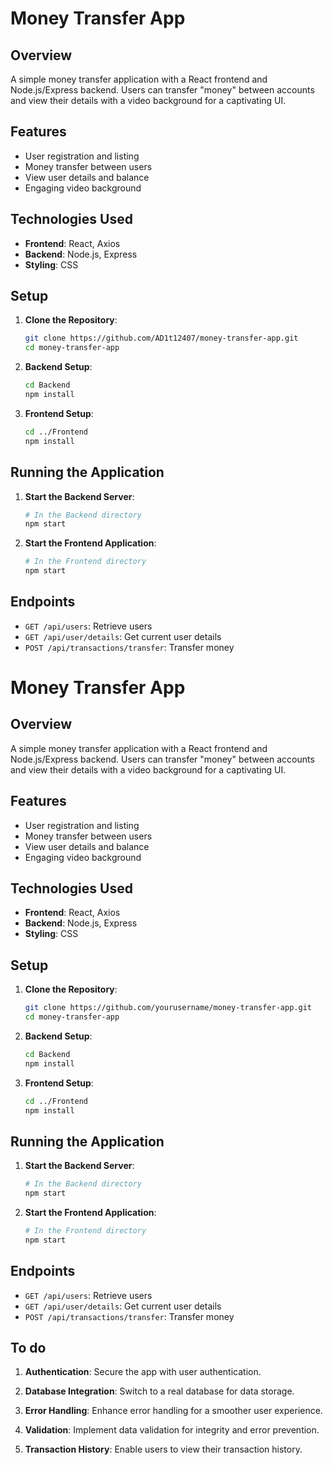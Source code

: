 # Money Transfer App

## Overview

A simple money transfer application with a React frontend and Node.js/Express backend. Users can transfer "money" between accounts and view their details with a video background for a captivating UI.

## Features

- User registration and listing
- Money transfer between users
- View user details and balance
- Engaging video background

## Technologies Used

- **Frontend**: React, Axios
- **Backend**: Node.js, Express
- **Styling**: CSS

## Setup

1. **Clone the Repository**:

   ```sh
   git clone https://github.com/AD1t12407/money-transfer-app.git
   cd money-transfer-app
   ```

2. **Backend Setup**:

   ```sh
   cd Backend
   npm install
   ```

3. **Frontend Setup**:
   ```sh
   cd ../Frontend
   npm install
   ```

## Running the Application

1. **Start the Backend Server**:

   ```sh
   # In the Backend directory
   npm start
   ```

2. **Start the Frontend Application**:
   ```sh
   # In the Frontend directory
   npm start
   ```

## Endpoints

- `GET /api/users`: Retrieve users
- `GET /api/user/details`: Get current user details
- `POST /api/transactions/transfer`: Transfer money

# Money Transfer App

## Overview

A simple money transfer application with a React frontend and Node.js/Express backend. Users can transfer "money" between accounts and view their details with a video background for a captivating UI.

## Features

- User registration and listing
- Money transfer between users
- View user details and balance
- Engaging video background

## Technologies Used

- **Frontend**: React, Axios
- **Backend**: Node.js, Express
- **Styling**: CSS

## Setup

1. **Clone the Repository**:

   ```sh
   git clone https://github.com/yourusername/money-transfer-app.git
   cd money-transfer-app
   ```

2. **Backend Setup**:

   ```sh
   cd Backend
   npm install
   ```

3. **Frontend Setup**:
   ```sh
   cd ../Frontend
   npm install
   ```

## Running the Application

1. **Start the Backend Server**:

   ```sh
   # In the Backend directory
   npm start
   ```

2. **Start the Frontend Application**:
   ```sh
   # In the Frontend directory
   npm start
   ```

## Endpoints

- `GET /api/users`: Retrieve users
- `GET /api/user/details`: Get current user details
- `POST /api/transactions/transfer`: Transfer money

## To do

1. **Authentication**: Secure the app with user authentication.

2. **Database Integration**: Switch to a real database for data storage.

3. **Error Handling**: Enhance error handling for a smoother user experience.

4. **Validation**: Implement data validation for integrity and error prevention.

5. **Transaction History**: Enable users to view their transaction history.

